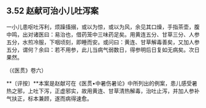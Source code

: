 ## 3.52 赵献可治小儿吐泻案

一小儿患呕吐泻利，烦躁搐搦，或以为惊，或以为风，余见其口燥，手指茶壶，腹中鸣，出对诸医曰：易治也，借药笼中三味药足矣。用黄连五分、甘草三分、人参五分，水煎冷服，下咽顷刻，即睡而安。或问曰：黄连、甘草解毒善矣，又加人参五分，谓何？余曰：若不用参，此儿当病气弱数日，得参明后日复如无病矣。次日果然。

（《医贯》卷六）

**〔评按〕**本案是赵献可在《医贯•中暑伤暑论》中所列出的例案，患儿感受暑热之邪，上吐下泻，正虚邪实，故用黄连、甘草清热解毒，治吐止泻，并加人参补气扶正，标本兼顾，遂而病得速愈。
